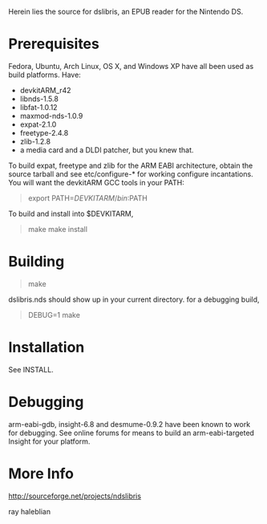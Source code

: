 Herein lies the source for dslibris, an EPUB reader for the Nintendo DS.

# Prerequisites
Fedora, Ubuntu, Arch Linux, OS X, and Windows XP have all been used as build platforms. Have:

*   devkitARM_r42
*   libnds-1.5.8
*   libfat-1.0.12
*   maxmod-nds-1.0.9
*   expat-2.1.0
*   freetype-2.4.8
*   zlib-1.2.8
*   a media card and a DLDI patcher, but you knew that.

To build expat, freetype and zlib for the ARM EABI architecture, obtain the source tarball and see etc/configure-* for working configure incantations. You will want the devkitARM GCC tools in your PATH:

> export PATH=$DEVKITARM/bin:$PATH

To build and install into $DEVKITARM,

> make
> make install


# Building
> make

dslibris.nds should show up in your current directory.
for a debugging build,

> DEBUG=1 make


# Installation
See INSTALL.


# Debugging
arm-eabi-gdb, insight-6.8 and desmume-0.9.2 have been known to work for debugging. See online forums for means to build an arm-eabi-targeted Insight for your platform.

# More Info
http://sourceforge.net/projects/ndslibris

ray haleblian
